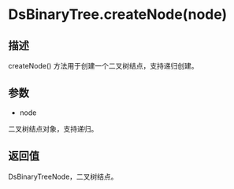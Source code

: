 # DsBinaryTree.createNode(node)

## 描述

createNode() 方法用于创建一个二叉树结点，支持递归创建。

## 参数

- node

二叉树结点对象，支持递归。

## 返回值

DsBinaryTreeNode，二叉树结点。

